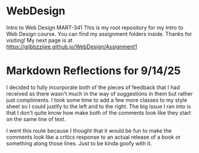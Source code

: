 # WebDesign
Intro to Web Design MART-341
This is my root repository for my Intro to Web Design course. You can find my assignment folders inside. Thanks for visiting!
My next page is at https://giibbzziiee.github.io/WebDesign/Assignment1
<head>
  <link rel="stylesheet" href="style/style.css"
</head>
<h1>Markdown Reflections for 9/14/25</h1>
<p>I decided to fully incorporate both of the pieces of feedback that I had received as there wasn't much in the way of suggestions in them but rather just compliments. I took some time to add a few more classes to my style sheet so I could justify to the left and to the right. The big issue I ran into is that I don't quite know how make both of the comments look like they start on the same line of text.</p>
<p> I went this route because I thought that it would be fun to make the comments look like a critics response to an actual release of a book or something along those lines. Just to be kinda goofy with it.</p>